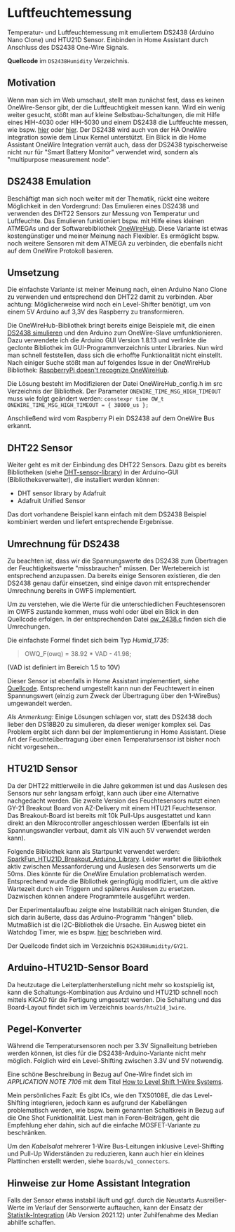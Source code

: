 # Luftfeuchtemessung
Temperatur- und Luftfeuchtemessung mit emuliertem DS2438 (Arduino Nano Clone) und HTU21D Sensor. Einbinden in Home Assistant durch Anschluss des DS2438 One-Wire Signals.

**Quellcode** im `DS2438Humidity` Verzeichnis.

## Motivation
Wenn man sich im Web umschaut, stellt man zunächst fest, dass es keinen OneWire-Sensor gibt, der die Luftfeuchtigkeit messen kann. Wird ein wenig weiter gesucht, stößt man auf kleine Selbstbau-Schaltungen, die mit Hilfe eines HIH-4030 oder HIH-5030 und einem DS2438 die Luftfeuchte messen, wie bspw. [hier](https://skyboo.net/2017/03/ds2438-based-1-wire-humidity-sensor/) oder [hier](https://www.tm3d.de/elektronik-projekte/1-wire-feuchtesensor/neuen-version-2015). Der DS2438 wird auch von der HA OneWire integration sowie dem Linux Kernel unterstützt. Ein Blick in die Home Assistant OneWire Integration verrät auch, dass der DS2438 typischerweise nicht nur für "Smart Battery Monitor" verwendet wird, sondern als "multipurpose measurement node".

## DS2438 Emulation

Beschäftigt man sich noch weiter mit der Thematik, rückt eine weitere Möglichkeit in den Vordergrund: Das Emulieren eines DS2438 und verwenden des DHT22 Sensors zur Messung von Temperatur und Luftfeuchte. Das Emulieren funktioniert bspw. mit Hilfe eines kleinen ATMEGAs und der Softwarebibliothek [OneWireHub](https://github.com/orgua/OneWireHub). Diese Variante ist etwas kostengünstiger und meiner Meinung nach Flexibler. Es ermöglicht bspw. noch weitere Sensoren mit dem ATMEGA zu verbinden, die ebenfalls nicht auf dem OneWire Protokoll basieren.

## Umsetzung

Die einfachste Variante ist meiner Meinung nach, einen Arduino Nano Clone zu verwenden und entsprechend den DHT22 damit zu verbinden. Aber achtung: Möglicherweise wird noch ein Level-Shifter benötigt, um von einem 5V Arduino auf 3,3V des Raspberry zu transformieren. 

Die OneWireHub-Bibliothek bringt bereits einige Beispiele mit, die einen [DS2438 simulieren](https://github.com/orgua/OneWireHub/blob/master/examples/DS2438_battMon/DS2438_battMon.ino) und den Arduino zum OneWire-Slave umfunktionieren. Dazu verwendete ich die Arduino GUI Version 1.8.13 und verlinkte die geclonte Bibliothek im GUI-Programmverzeichnis unter Libraries. Nun wird man schnell feststellen, dass sich die erhoffte Funktionalität nicht einstellt. Nach einiger Suche stößt man auf folgendes Issue in der OneWireHub Bibliothek: [RaspberryPi doesn't recognize OneWireHub](https://github.com/orgua/OneWireHub/issues/44). 

Die Lösung besteht im Modifizieren der Datei OneWireHub_config.h im src Verzeichnis der Bibliothek. Der Parameter `ONEWIRE_TIME_MSG_HIGH_TIMEOUT` muss wie folgt geändert werden:
`constexpr time OW_t ONEWIRE_TIME_MSG_HIGH_TIMEOUT = { 38000_us };`

Anschließend wird vom Raspberry Pi ein DS2438 auf dem OneWire Bus erkannt. 

## DHT22 Sensor
Weiter geht es mit der Einbindung des DHT22 Sensors. Dazu gibt es bereits Bibliotheken (siehe [DHT-sensor-library](https://github.com/adafruit/DHT-sensor-library)) in der Arduino-GUI (Bibliotheksverwalter), die installiert werden können:

* DHT sensor library by Adafruit
* Adafruit Unified Sensor

Das dort vorhandene Beispiel kann einfach mit dem DS2438 Beispiel kombiniert werden und liefert entsprechende Ergebnisse. 

## Umrechnung für DS2438
Zu beachten ist, dass wir die Spannungswerte des DS2438 zum Übertragen der Feuchtigkeitswerte "missbrauchen" müssen. Der Wertebereich ist entsprechend anzupassen. Da bereits einige Sensoren existieren, die den DS2438 genau dafür einsetzen, sind einige davon mit entsprechender Umrechnung bereits in OWFS implementiert. 

Um zu verstehen, wie die Werte für die unterschiedlichen Feuchtesensoren im OWFS zustande kommen, muss wohl oder übel ein Blick in den Quellcode erfolgen. 
In der entsprechenden Datei [ow_2438.c](https://github.com/owfs/owfs/blob/master/module/owlib/src/c/ow_2438.c) finden sich die Umrechungen.

Die einfachste Formel findet sich beim Typ *Humid_1735*:
> OWQ_F(owq) = 38.92 * VAD - 41.98;

(VAD ist definiert im Bereich 1.5 to 10V)

Dieser Sensor ist ebenfalls in Home Assistant implementiert, siehe [Quellcode](https://github.com/home-assistant/core/blob/dev/homeassistant/components/onewire/sensor.py). 
Entsprechend umgestellt kann nun der Feuchtewert in einen Spannungswert (einzig zum Zweck der Übertragung über den 1-WireBus) umgewandelt werden. 

*Als Anmerkung:* Einige Lösungen schlagen vor, statt des DS2438 doch lieber den DS18B20 zu simulieren, da dieser weniger komplex sei. Das Problem ergibt sich dann bei der Implementierung in Home Assistant. Diese Art der Feuchteübertragung über einen Temperatursensor ist bisher noch nicht vorgesehen...

## HTU21D Sensor

Da der DHT22 mittlerweile in die Jahre gekommen ist und das Auslesen des Sensors nur sehr langsam erfolgt, kann auch über eine Alternative nachgedacht werden. Die zweite Version des Feuchtesensors nutzt einen GY-21 Breakout Board von AZ-Delivery mit einem HTU21 Feuchtesensor. Das Breakout-Board ist bereits mit 10k Pull-Ups ausgestattet und kann direkt an den Mikrocontroller angeschlossen werden (Ebenfalls ist ein Spannungswandler verbaut, damit als VIN auch 5V verwendet werden kann).

Folgende Bibliothek kann als Startpunkt verwendet werden: [SparkFun_HTU21D_Breakout_Arduino_Library](https://github.com/sparkfun/SparkFun_HTU21D_Breakout_Arduino_Library).
Leider wartet die Bibliothek aktiv zwischen Messanforderung und Auslesen des Sensorwerts um die 50ms. Dies könnte für die OneWire Emulation problematisch werden. Entsprechend wurde die Bibliothek geringfügig modifiziert, um die aktive Wartezeit durch ein Triggern und späteres Auslesen zu ersetzen. Dazwischen können andere Programmteile ausgeführt werden.  

Der Experimentalaufbau zeigte eine Instabilität nach einigen Stunden, die sich darin äußerte, dass das Arduino-Programm "hängen" blieb. Mutmaßlich ist die I2C-Bibliothek die Ursache. Ein Ausweg bietet ein Watchdog Timer, wie es bspw. [hier](https://spellfoundry.com/2020/06/25/reliable-embedded-systems-using-the-arduino-watchdog/) beschrieben wird.

Der Quellcode findet sich im Verzeichnis `DS2438Humidity/GY21`.

## Arduino-HTU21D-Sensor Board
Da heutzutage die Leiterplattenherstellung nicht mehr so kostspielig ist, kann die Schaltungs-Kombination aus Arduino und HTU21D schnell noch mittels KiCAD für die Fertigung umgesetzt werden. Die Schaltung und das Board-Layout findet sich im Verzeichnis `boards/htu21d_1wire`.

## Pegel-Konverter
Während die Temperatursensoren noch per 3.3V Signalleitung betrieben werden können, ist dies für die DS2438-Arduino-Variante nicht mehr möglich. Folglich wird ein Level-Shifting zwischen 3.3V und 5V notwendig. 

Eine schöne Beschreibung in Bezug auf One-Wire findet sich im *APPLICATION NOTE 7106* mit dem Titel [How to Level Shift 1-Wire Systems]( 
https://www.maximintegrated.com/en/design/technical-documents/app-notes/7/7106.html).

Mein persönliches Fazit: Es gibt ICs, wie den TXS0108E, die das Level-Shifting integrieren, jedoch kann es aufgrund der Kabellängen problematisch werden, wie bspw. beim genannten Schaltkreis in Bezug auf die One Shot Funktionalität. Liest man in Foren-Beiträgen, geht die Empfehlung eher dahin, sich auf die einfache MOSFET-Variante zu beschränken. 

Um den *Kabelsalat* mehrerer 1-Wire Bus-Leitungen inklusive Level-Shifting und Pull-Up Widerständen zu reduzieren, kann auch hier ein kleines Plattinchen erstellt werden, siehe `boards/w1_connectors`.

## Hinweise zur Home Assistant Integration
Falls der Sensor etwas instabil läuft und ggf. durch die Neustarts Ausreißer-Werte im Verlauf der Sensorwerte auftauchen, kann der Einsatz der [Statistik-Integration](https://www.home-assistant.io/integrations/statistics/) (Ab Version 2021.12) unter Zuhilfenahme des Median abhilfe schaffen.
